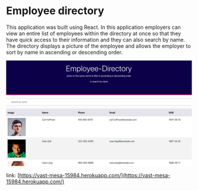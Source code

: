 # Employee directory

This application was built using React. In this application employers can view an entire list of employees within the directory at once so that they have quick access to their information and they can also search by name. The directory displays a picture of the employee and allows the employer to sort by name in ascending or descending order.

![employee_directory](/public/assets/images/employeeDirectory.png)

link: [https://vast-mesa-15984.herokuapp.com/](https://vast-mesa-15984.herokuapp.com/)
